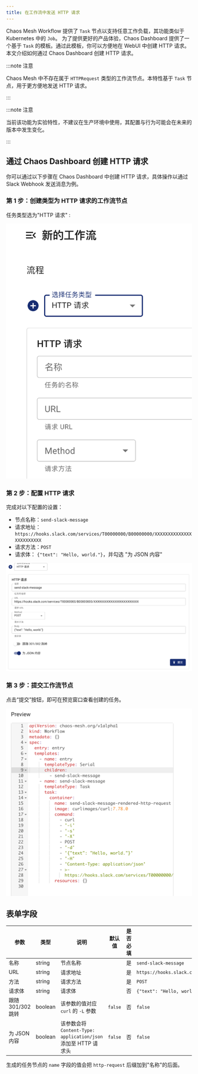 ```yaml
---
title: 在工作流中发送 HTTP 请求
---
```


Chaos Mesh Workflow 提供了 `Task` 节点以支持任意工作负载，其功能类似于 Kubernetes 中的 `Job`。 为了提供更好的产品体验，Chaos Dashboard 提供了一个基于 `Task` 的模板。通过此模板，你可以方便地在 WebUI 中创建 HTTP 请求。本文介绍如何通过 Chaos Dashboard 创建 HTTP 请求。

:::note 注意

Chaos Mesh 中不存在属于 `HTTPRequest` 类型的工作流节点。本特性基于 `Task` 节点，用于更方便地发送 HTTP 请求。

:::

:::note 注意

当前该功能为实验特性，不建议在生产环境中使用，其配置与行为可能会在未来的版本中发生变化。

:::

## 通过 Chaos Dashboard 创建 HTTP 请求

你可以通过以下步骤在 Chaos Dashboard 中创建 HTTP 请求，具体操作以通过 Slack Webhook 发送消息为例。

### 第 1 步：创建类型为 HTTP 请求的工作流节点

任务类型选为"HTTP 请求" :

![create-http-request-workflow-node](img/create-http-request-workflow-node_zh.png)

### 第 2 步：配置 HTTP 请求

完成对以下配置的设置：
  - 节点名称：`send-slack-message`
  - 请求地址：`https://hooks.slack.com/services/T00000000/B00000000/XXXXXXXXXXXXXXXXXXXXXXXX` 
  - 请求方法：`POST`
  - 请求体： `{"text": "Hello, world."}`，并勾选 "为 JSON 内容"

![configure-http-request-workflow-node](img/configure-http-request-workflow-node_zh.png)

### 第 3 步：提交工作流节点

点击“提交”按钮，即可在预览窗口查看创建的任务。

![http-request-task-node-preview](img/http-request-task-node-preview.png)

## 表单字段

| 参数 | 类型 | 说明 | 默认值 | 是否必填 | 示例 |
| --- | --- | --- | --- | --- | --- |
| 名称 | string | 节点名称 |  | 是 | `send-slack-message` |
| URL | string | 请求地址 |  | 是 | `https://hooks.slack.com/services/T00000000/B00000000/XXXXXXXXXXXXXXXXXXXXXXXX` |
| 方法 | string | 请求方法 |  | 是 | `POST` |
| 请求体 | string | 请求体 |  | 否 | `{"text": "Hello, world."}` |
| 跟随 301/302 跳转 | boolean | 该参数的值对应 `curl` 的 `-L` 参数 | `false` | 否 | `false` |
| 为 JSON 内容 | boolean | 该参数会将`Content-Type: application/json` 添加至 HTTP 请求头 | `false` | 否 | `false` |

生成的任务节点的 `name` 字段的值会把 `http-request` 后缀加到"名称"的后面。
